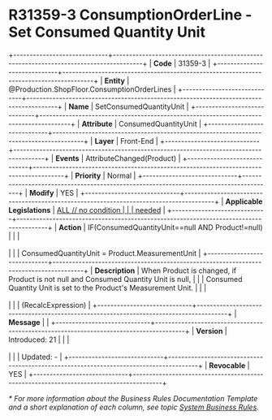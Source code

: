 ﻿---
erp.type: front-end-business-rule
erp.entity: Production.ShopFloor.ConsumptionOrderLines
---

# R31359-3 ConsumptionOrderLine - Set Consumed Quantity Unit
+-----------------------------+---------------------------------------------------------------------------------------+
| **Code**                    | 31359-3                                                                               |
+-----------------------------+---------------------------------------------------------------------------------------+
| **Entity**                  | @Production.ShopFloor.ConsumptionOrderLines                                           |
+-----------------------------+---------------------------------------------------------------------------------------+
| **Name**                    | SetConsumedQuantityUnit                                                               |
+-----------------------------+---------------------------------------------------------------------------------------+
| **Attribute**               | ConsumedQuantityUnit                                                                  |
+-----------------------------+---------------------------------------------------------------------------------------+
| **Layer**                   | Front-End                                                                             |
+-----------------------------+---------------------------------------------------------------------------------------+
| **Events**                  | AttributeChanged(Product)                                                             |
+-----------------------------+---------------------------------------------------------------------------------------+
| **Priority**                | Normal                                                                                |
+-----------------------------+---------------------------------------------------------------------------------------+
| **Modify**                  | YES                                                                                   |
+-----------------------------+---------------------------------------------------------------------------------------+
| **Applicable Legislations** | [ALL // no condition                                                                  |
|                             | needed](xref:applicable-legislations)                                                 |
+-----------------------------+---------------------------------------------------------------------------------------+
| **Action**                  | IF(ConsumedQuantityUnit==null AND Product!=null)                                      |
|                             | <br/><br/>                                                                            |
|                             | ConsumedQuantityUnit = Product.MeasurementUnit                                        |
+-----------------------------+---------------------------------------------------------------------------------------+
| **Description**             | When Product is changed, if Product is not null and Consumed Quantity Unit is null,   |
|                             | Consumed Quantity Unit is set to the Product\'s Measurement Unit.                     |
|                             | <br/><br/>                                                                            |
|                             | (RecalcExpression)                                                                    |
+-----------------------------+---------------------------------------------------------------------------------------+
| **Message**                 |                                                                                       |
+-----------------------------+---------------------------------------------------------------------------------------+
| **Version**                 | Introduced: 21                                                                        |
|                             | <br/><br/>                                                                            |
|                             | Updated: -                                                                            |
+-----------------------------+---------------------------------------------------------------------------------------+
| **Revocable**               | YES                                                                                   |
+-----------------------------+---------------------------------------------------------------------------------------+

*\* For more information about the Business Rules Documentation Template and a short explanation of each column, see
topic [System Business Rules](../templates/template-description-system-business-rules.md).*
